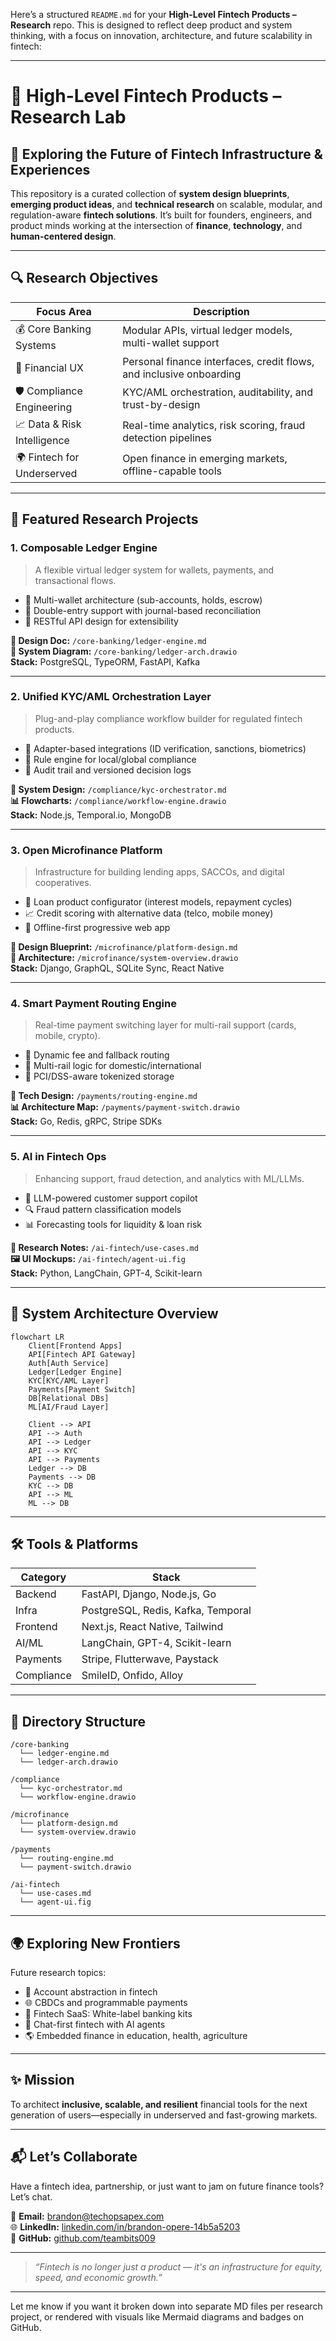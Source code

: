 Here’s a structured `README.md` for your **High-Level Fintech Products – Research** repo. This is designed to reflect deep product and system thinking, with a focus on innovation, architecture, and future scalability in fintech:

---

# 💸 High-Level Fintech Products – Research Lab

## 🚀 Exploring the Future of Fintech Infrastructure & Experiences

This repository is a curated collection of **system design blueprints**, **emerging product ideas**, and **technical research** on scalable, modular, and regulation-aware **fintech solutions**. It’s built for founders, engineers, and product minds working at the intersection of **finance**, **technology**, and **human-centered design**.

---

## 🔍 Research Objectives

| Focus Area | Description |
|------------|-------------|
| 💰 Core Banking Systems | Modular APIs, virtual ledger models, multi-wallet support |
| 📲 Financial UX | Personal finance interfaces, credit flows, and inclusive onboarding |
| 🛡 Compliance Engineering | KYC/AML orchestration, auditability, and trust-by-design |
| 📈 Data & Risk Intelligence | Real-time analytics, risk scoring, fraud detection pipelines |
| 🌍 Fintech for Underserved | Open finance in emerging markets, offline-capable tools |

---

## 🧠 Featured Research Projects

### 1. **Composable Ledger Engine**
> A flexible virtual ledger system for wallets, payments, and transactional flows.

- 🧾 Multi-wallet architecture (sub-accounts, holds, escrow)
- 🏦 Double-entry support with journal-based reconciliation
- 🔌 RESTful API design for extensibility

**📄 Design Doc:** `/core-banking/ledger-engine.md`  
**📐 System Diagram:** `/core-banking/ledger-arch.drawio`  
**Stack:** PostgreSQL, TypeORM, FastAPI, Kafka

---

### 2. **Unified KYC/AML Orchestration Layer**
> Plug-and-play compliance workflow builder for regulated fintech products.

- 🧩 Adapter-based integrations (ID verification, sanctions, biometrics)
- 🔁 Rule engine for local/global compliance
- 📜 Audit trail and versioned decision logs

**📄 System Design:** `/compliance/kyc-orchestrator.md`  
**📊 Flowcharts:** `/compliance/workflow-engine.drawio`  
**Stack:** Node.js, Temporal.io, MongoDB

---

### 3. **Open Microfinance Platform**
> Infrastructure for building lending apps, SACCOs, and digital cooperatives.

- 📆 Loan product configurator (interest models, repayment cycles)
- 📈 Credit scoring with alternative data (telco, mobile money)
- 📱 Offline-first progressive web app

**📄 Design Blueprint:** `/microfinance/platform-design.md`  
**📐 Architecture:** `/microfinance/system-overview.drawio`  
**Stack:** Django, GraphQL, SQLite Sync, React Native

---

### 4. **Smart Payment Routing Engine**
> Real-time payment switching layer for multi-rail support (cards, mobile, crypto).

- 🔀 Dynamic fee and fallback routing
- 💸 Multi-rail logic for domestic/international
- 🔐 PCI/DSS-aware tokenized storage

**📄 Tech Design:** `/payments/routing-engine.md`  
**📊 Architecture Map:** `/payments/payment-switch.drawio`  
**Stack:** Go, Redis, gRPC, Stripe SDKs

---

### 5. **AI in Fintech Ops**
> Enhancing support, fraud detection, and analytics with ML/LLMs.

- 🤖 LLM-powered customer support copilot
- 🔍 Fraud pattern classification models
- 📊 Forecasting tools for liquidity & loan risk

**📄 Research Notes:** `/ai-fintech/use-cases.md`  
**🖼️ UI Mockups:** `/ai-fintech/agent-ui.fig`  
**Stack:** Python, LangChain, GPT-4, Scikit-learn

---

## 🧱 System Architecture Overview

```mermaid
flowchart LR
    Client[Frontend Apps]
    API[Fintech API Gateway]
    Auth[Auth Service]
    Ledger[Ledger Engine]
    KYC[KYC/AML Layer]
    Payments[Payment Switch]
    DB[Relational DBs]
    ML[AI/Fraud Layer]

    Client --> API
    API --> Auth
    API --> Ledger
    API --> KYC
    API --> Payments
    Ledger --> DB
    Payments --> DB
    KYC --> DB
    API --> ML
    ML --> DB
```

---

## 🛠 Tools & Platforms

| Category | Stack |
|----------|-------|
| Backend  | FastAPI, Django, Node.js, Go |
| Infra    | PostgreSQL, Redis, Kafka, Temporal |
| Frontend | Next.js, React Native, Tailwind |
| AI/ML    | LangChain, GPT-4, Scikit-learn |
| Payments | Stripe, Flutterwave, Paystack |
| Compliance | SmileID, Onfido, Alloy |

---

## 📁 Directory Structure

```
/core-banking
  └── ledger-engine.md
  └── ledger-arch.drawio

/compliance
  └── kyc-orchestrator.md
  └── workflow-engine.drawio

/microfinance
  └── platform-design.md
  └── system-overview.drawio

/payments
  └── routing-engine.md
  └── payment-switch.drawio

/ai-fintech
  └── use-cases.md
  └── agent-ui.fig
```

---

## 🌍 Exploring New Frontiers

Future research topics:

- 🔐 Account abstraction in fintech
- 🌐 CBDCs and programmable payments
- 🧾 Fintech SaaS: White-label banking kits
- 📱 Chat-first fintech with AI agents
- 🌎 Embedded finance in education, health, agriculture

---

## ✨ Mission

To architect **inclusive, scalable, and resilient** financial tools for the next generation of users—especially in underserved and fast-growing markets.

---

## 📬 Let’s Collaborate

Have a fintech idea, partnership, or just want to jam on future finance tools? Let’s chat.

📧 **Email:** [brandon@techopsapex.com](mailto:brandon@techopsapex.com)  
🌐 **LinkedIn:** [linkedin.com/in/brandon-opere-14b5a5203](https://linkedin.com/in/brandon-opere-14b5a5203)  
🐙 **GitHub:** [github.com/teambits009](https://github.com/teambits009)

---

> _“Fintech is no longer just a product — it's an infrastructure for equity, speed, and economic growth.”_

--- 

Let me know if you want it broken down into separate MD files per research project, or rendered with visuals like Mermaid diagrams and badges on GitHub.